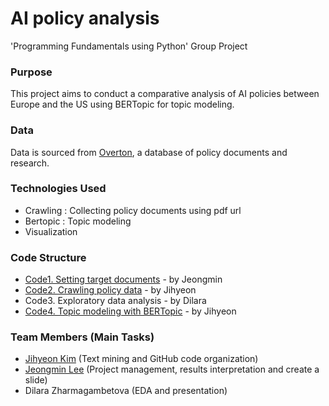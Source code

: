 # AI policy analysis
'Programming Fundamentals using Python' Group Project

### Purpose
This project aims to conduct a comparative analysis of AI policies between Europe and the US using BERTopic for topic modeling.

### Data
Data is sourced from [Overton](https://www.overton.io/), a database of policy documents and research.

### Technologies Used
- Crawling : Collecting policy documents using pdf url
- Bertopic : Topic modeling
- Visualization

### Code Structure
- [Code1. Setting target documents](https://github.com/kjh8331267/AI_policy_analysis/blob/main/1_Setting_target_documents.ipynb) - by Jeongmin
- [Code2. Crawling policy data](https://github.com/kjh8331267/AI_policy_analysis/blob/main/2_Crawling_overton_data.ipynb) - by Jihyeon
- Code3. Exploratory data analysis - by Dilara
- [Code4. Topic modeling with BERTopic](https://github.com/kjh8331267/AI_policy_analysis/blob/main/3_Topic_modeling_with_BERTopic.ipynb) - by Jihyeon

### Team Members (Main Tasks)
- [Jihyeon Kim](https://github.com/kjh8331267) (Text mining and GitHub code organization)
- [Jeongmin Lee](https://github.com/itzel36) (Project management, results interpretation and create a slide)
- Dilara Zharmagambetova (EDA and presentation)
